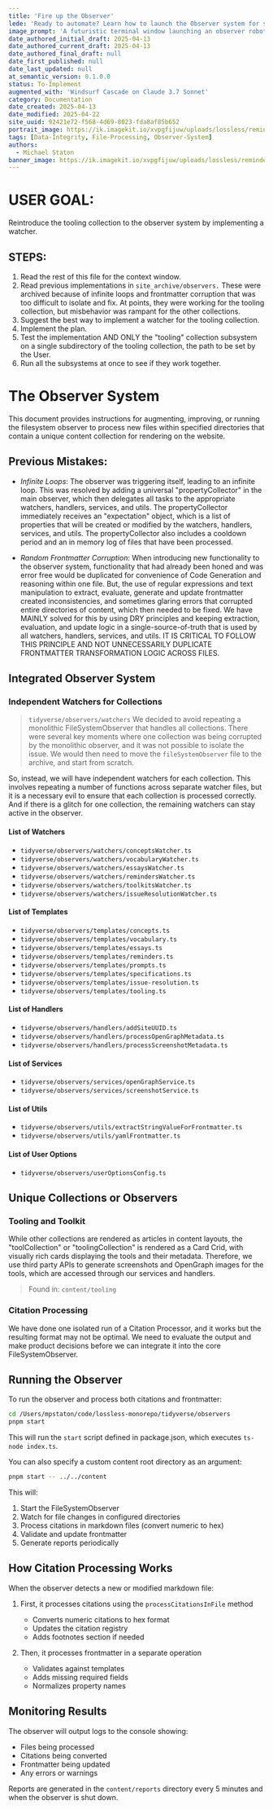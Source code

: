 ```yaml
---
title: 'Fire up the Observer'
lede: 'Ready to automate? Learn how to launch the Observer system for seamless citation and frontmatter processing across your content library.'
image_prompt: 'A futuristic terminal window launching an observer robot, with glowing file paths, citation icons, and YAML frontmatter floating in a digital workspace.'
date_authored_initial_draft: 2025-04-13
date_authored_current_draft: 2025-04-13
date_authored_final_draft: null
date_first_published: null
date_last_updated: null
at_semantic_version: 0.1.0.0
status: To-Implement
augmented_with: 'Windsurf Cascade on Claude 3.7 Sonnet'
category: Documentation
date_created: 2025-04-13
date_modified: 2025-04-22
site_uuid: 92421e72-f568-4d69-8023-fda8af85b652
portrait_image: https://ik.imagekit.io/xvpgfijuw/uploads/lossless/reminders/2025-05-05_portrait_image_Fire-up-the-Observer_3f244cac-89ce-4817-9c88-1b7111313b85_FwiphjTvY.webp
tags: [Data-Integrity, File-Processing, Observer-System]
authors:
  - Michael Staton
banner_image: https://ik.imagekit.io/xvpgfijuw/uploads/lossless/reminders/2025-05-05_banner_image_Fire-up-the-Observer_a6174a8d-5929-436d-bcd0-78323b091364_KiF40_cW8.webp
---
```

# USER GOAL:

Reintroduce the tooling collection to the observer system by implementing a watcher.  

## STEPS:

1. Read the rest of this file for the context window.
2. Read previous implementations in `site_archive/observers.` These were archived because of infinite loops and frontmatter corruption that was too difficult to isolate and fix. At points, they were working for the tooling collection, but misbehavior was rampant for the other collections.
3. Suggest the best way to implement a watcher for the tooling collection.
4. Implement the plan. 
5. Test the implementation AND ONLY the "tooling" collection subsystem on a single subdirectory of the tooling collection, the path to be set by the User.  
6. Run all the subsystems at once to see if they work together.

# The Observer System

This document provides instructions for augmenting, improving, or running the filesystem observer to process new files within specified directories that contain a unique content collection for rendering on the website.

## Previous Mistakes:

- *Infinite Loops*: The observer was triggering itself, leading to an infinite loop. This was resolved by adding a universal "propertyCollector" in the main observer, which then delegates all tasks to the appropriate watchers, handlers, services, and utils. The propertyCollector immediately receives an "expectation" object, which is a list of properties that will be created or modified by the watchers, handlers, services, and utils. The propertyCollector also includes a cooldown period and an in memory log of files that have been processed.

- *Random Frontmatter Corruption*: When introducing new functionality to the observer system, functionality that had already been honed and was error free would be duplicated for convenience of Code Generation and reasoning within one file. But, the use of regular expressions and text manipulation to extract, evaluate, generate and update frontmatter created inconsistencies, and sometimes glaring errors that corrupted entire directories of content, which then needed to be fixed.  We have MAINLY solved for this by using DRY principles and keeping extraction, evaluation, and update logic in a single-source-of-truth that is used by all watchers, handlers, services, and utils. IT IS CRITICAL TO FOLLOW THIS PRINCIPLE AND NOT UNNECESSARILY DUPLICATE FRONTMATTER TRANSFORMATION LOGIC ACROSS FILES.

## Integrated Observer System

### Independent Watchers for Collections
> `tidyverse/observers/watchers`
We decided to avoid repeating a monolithic FileSystemObserver that handles all collections. There were several key moments where one collection was being corrupted by the monolithic observer, and it was not possible to isolate the issue. We would then need to move the `fileSystemObserver` file to the archive, and start from scratch. 

So, instead, we will have independent watchers for each collection. This involves repeating a number of functions across separate watcher files, but it is a necessary evil to ensure that each collection is processed correctly. And if there is a glitch for one collection, the remaining watchers can stay active in the observer.

#### List of Watchers

- `tidyverse/observers/watchers/conceptsWatcher.ts`
- `tidyverse/observers/watchers/vocabularyWatcher.ts`
- `tidyverse/observers/watchers/essaysWatcher.ts`
- `tidyverse/observers/watchers/remindersWatcher.ts`
- `tidyverse/observers/watchers/toolkitsWatcher.ts`
- `tidyverse/observers/watchers/issueResolutionWatcher.ts`


#### List of Templates

- `tidyverse/observers/templates/concepts.ts`
- `tidyverse/observers/templates/vocabulary.ts`
- `tidyverse/observers/templates/essays.ts`
- `tidyverse/observers/templates/reminders.ts`
- `tidyverse/observers/templates/prompts.ts`
- `tidyverse/observers/templates/specifications.ts`
- `tidyverse/observers/templates/issue-resolution.ts`
- `tidyverse/observers/templates/tooling.ts`

#### List of Handlers

- `tidyverse/observers/handlers/addSiteUUID.ts`
- `tidyverse/observers/handlers/processOpenGraphMetadata.ts`
- `tidyverse/observers/handlers/processScreenshotMetadata.ts`

#### List of Services

- `tidyverse/observers/services/openGraphService.ts`
- `tidyverse/observers/services/screenshotService.ts`

#### List of Utils

- `tidyverse/observers/utils/extractStringValueForFrontmatter.ts`
- `tidyverse/observers/utils/yamlFrontmatter.ts`

#### List of User Options

- `tidyverse/observers/userOptionsConfig.ts`

## Unique Collections or Observers

### Tooling and Toolkit

While other collections are rendered as articles in content layouts, the "toolCollection" or "toolingCollection" is rendered as a Card Crid, with visually rich cards displaying the tools and their metadata. Therefore, we use third party APIs to generate screenshots and OpenGraph images for the tools, which are accessed through our services and handlers.

> Found in: `content/tooling`

### Citation Processing
We have done one isolated run of a Citation Processor, and it works but the resulting format may not be optimal. We need to evaluate the output and make product decisions before we can integrate it into the core FileSystemObserver.

## Running the Observer

To run the observer and process both citations and frontmatter:

```bash
cd /Users/mpstaton/code/lossless-monorepo/tidyverse/observers
pnpm start
```

This will run the `start` script defined in package.json, which executes `ts-node index.ts`.

You can also specify a custom content root directory as an argument:

```bash
pnpm start -- ../../content
```

This will:
1. Start the FileSystemObserver
2. Watch for file changes in configured directories
3. Process citations in markdown files (convert numeric to hex)
4. Validate and update frontmatter
5. Generate reports periodically

## How Citation Processing Works

When the observer detects a new or modified markdown file:

1. First, it processes citations using the `processCitationsInFile` method
   - Converts numeric citations to hex format
   - Updates the citation registry
   - Adds footnotes section if needed

2. Then, it processes frontmatter in a separate operation
   - Validates against templates
   - Adds missing required fields
   - Normalizes property names

## Monitoring Results

The observer will output logs to the console showing:
- Files being processed
- Citations being converted
- Frontmatter being updated
- Any errors or warnings

Reports are generated in the `content/reports` directory every 5 minutes and when the observer is shut down.